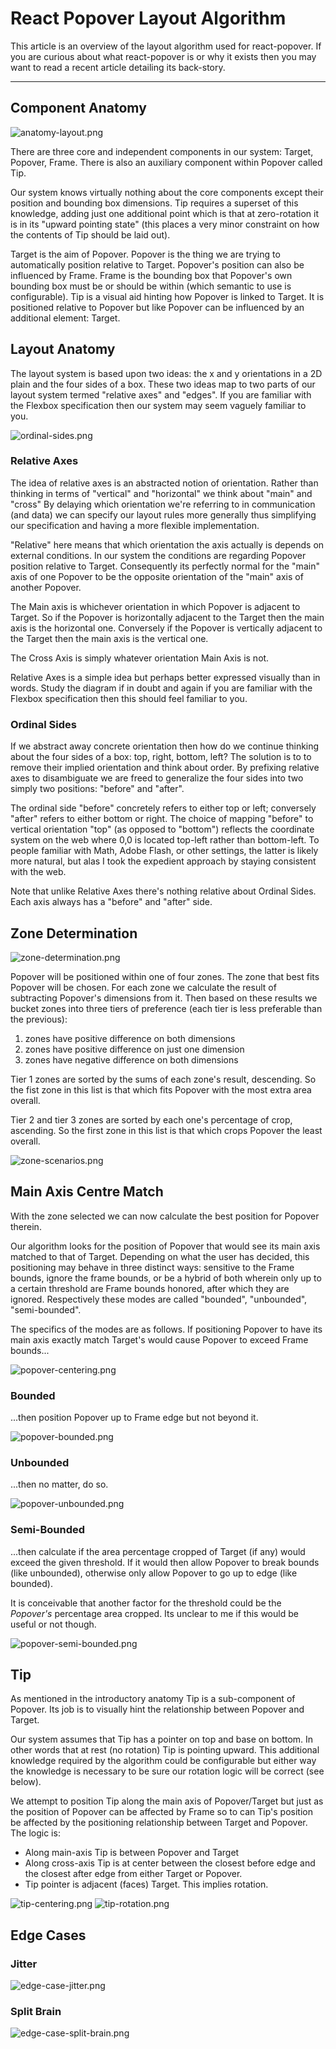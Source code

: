 # React Popover Layout Algorithm

This article is an overview of the layout algorithm used for react-popover. If you are curious about what react-popover is or why it exists then you may want to read a recent article detailing its back-story.

----

## Component Anatomy

![anatomy-layout.png]()

There are three core and independent components in our system: Target, Popover, Frame. There is also an auxiliary component within Popover called Tip.

Our system knows virtually nothing about the core components except their position and bounding box dimensions. Tip requires a superset of this knowledge, adding just one additional point which is that at zero-rotation it is in its "upward pointing state" (this places a very minor constraint on how the contents of Tip should be laid out).

Target is the aim of Popover. Popover is the thing we are trying to automatically position relative to Target. Popover's position can also be influenced by Frame. Frame is the bounding box that Popover's own bounding box must be or should be within (which semantic to use is configurable). Tip is a visual aid hinting how Popover is linked to Target. It is positioned relative to Popover but like Popover can be influenced by an additional element: Target.



## Layout Anatomy

The layout system is based upon two ideas: the x and y orientations in a 2D plain and the four sides of a box. These two ideas map to two parts of our layout system termed "relative axes" and "edges". If you are familiar with the Flexbox specification then our system may seem vaguely familiar to you.

![ordinal-sides.png]()

### Relative Axes

The idea of relative axes is an abstracted notion of orientation. Rather than thinking in terms of "vertical" and "horizontal" we think about "main" and "cross" By delaying which orientation we're referring to in communication (and data) we can specify our layout rules more generally thus simplifying our specification and having a more flexible implementation.

"Relative" here means that which orientation the axis actually is depends on external conditions. In our system the conditions are regarding Popover position relative to Target. Consequently its perfectly normal for the "main" axis of one Popover to be the opposite orientation of the "main" axis of another Popover.  

The Main axis is whichever orientation in which Popover is adjacent to Target. So if the Popover is horizontally adjacent to the Target then the main axis is the horizontal one. Conversely if the Popover is vertically adjacent to the Target then the main axis is the vertical one.

The Cross Axis is simply whatever orientation Main Axis is not.

Relative Axes is a simple idea but perhaps better expressed visually than in words. Study the diagram if in doubt and again if you are familiar with the Flexbox specification then this should feel familiar to you.

### Ordinal Sides

If we abstract away concrete orientation then how do we continue thinking about the four sides of a box: top, right, bottom, left? The solution is to to remove their implied orientation and think about order. By prefixing relative axes to disambiguate we are freed to generalize the four sides into two simply two positions: "before" and "after".

The ordinal side "before" concretely refers to either top or left; conversely "after" refers to either bottom or right. The choice of mapping "before" to vertical orientation "top" (as opposed to "bottom") reflects the coordinate system on the web where 0,0 is located top-left rather than bottom-left. To people familiar with Math, Adobe Flash, or other settings, the latter is likely more natural, but alas I took the expedient approach by staying consistent with the web.

Note that unlike Relative Axes there's nothing relative about Ordinal Sides. Each axis always has a "before" and "after" side.



## Zone Determination

![zone-determination.png]()

Popover will be positioned within one of four zones. The zone that best fits Popover will be chosen. For each zone we calculate the result of subtracting Popover's dimensions from it. Then based on these results we bucket zones into three tiers of preference (each tier is less preferable than the previous):

1. zones have positive difference on both dimensions
2. zones have positive difference on just one dimension
3. zones have negative difference on both dimensions

Tier 1 zones are sorted by the sums of each zone's result, descending. So the fist zone in this list is that which fits Popover with the most extra area overall.

Tier 2 and tier 3 zones are sorted by each one's percentage of crop, ascending. So the first zone in this list is that which crops Popover the least overall.


![zone-scenarios.png]()



## Main Axis Centre Match

With the zone selected we can now calculate the best position for Popover therein.

Our algorithm looks for the position of Popover that would see its main axis matched to that of Target. Depending on what the user has decided, this positioning may behave in three distinct ways: sensitive to the Frame bounds, ignore the frame bounds, or be a hybrid of both wherein only up to a certain threshold are Frame bounds honored, after which they are ignored. Respectively these modes are called "bounded", "unbounded", "semi-bounded".

The specifics of the modes are as follows. If positioning Popover to have its main axis exactly match Target's would cause Popover to exceed Frame bounds...

![popover-centering.png]()

### Bounded

...then position Popover up to Frame edge but not beyond it.

![popover-bounded.png]()

### Unbounded

...then no matter, do so.

![popover-unbounded.png]()

### Semi-Bounded

...then calculate if the area percentage cropped of Target (if any) would exceed the given threshold. If it would then allow Popover to break bounds (like unbounded), otherwise only allow Popover to go up to edge (like bounded).

It is conceivable that another factor for the threshold could be the _Popover's_ percentage area cropped. Its unclear to me if this would be useful or not though.

![popover-semi-bounded.png]()



## Tip

As mentioned in the introductory anatomy Tip is a sub-component of Popover. Its job is to visually hint the relationship between Popover and Target.

Our system assumes that Tip has a pointer on top and base on bottom. In other words that at rest (no rotation) Tip is pointing upward. This additional knowledge required by the algorithm could be configurable but either way the knowledge is necessary to be sure our rotation logic will be correct (see below).

We attempt to position Tip along the main axis of Popover/Target but just as the position of Popover can be affected by Frame so to can Tip's position be affected by the positioning relationship between Target and Popover. The logic is:

* Along main-axis Tip is between Popover and Target
* Along cross-axis Tip is at center between the closest before edge and the closest after edge from either Target or Popover.
* Tip pointer is adjacent (faces) Target. This implies rotation.

![tip-centering.png]()
![tip-rotation.png]()



## Edge Cases

### Jitter

![edge-case-jitter.png]()

### Split Brain

![edge-case-split-brain.png]()
